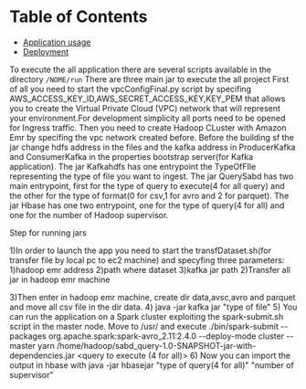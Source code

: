 Table of Contents
=================

* [Application usage](#application-usage)
* [Deployment](#aws-deployment)


To execute the all application there are several scripts available in the directory `/NOME/run`
There are three main jar to execute the all project
First of all you need to start the vpcConfigFinal.py script by specifing AWS_ACCESS_KEY_ID,AWS_SECRET_ACCESS_KEY,KEY_PEM that allows you to create the Virtual Private Cloud (VPC) network
that will represent your environment.For development simplicity all ports need to be opened for Ingress traffic.
Then you need to create Hadoop CLuster with Amazon Emr by specifing the vpc network created before.
Before the building sf the jar change hdfs address in the files and the kafka address in ProducerKafka and ConsumerKafka in the properties bootstrap server(for Kafka application).
The jar Kafkahdfs has one entrypoint the TypeOfFIle representing the type of file you want to ingest.
The jar QuerySabd has two main entrypoint, first for the type of query to execute(4 for all query) and the other for the type of format(0 for csv,1 for avro and 2 for parquet).
The jar Hbase has one two entrypoint, one for the type of query(4 for all) and one for the number of Hadoop supervisor.

Step for running jars

1)In order to launch the app you need to start the transfDataset.sh(for transfer file by local pc to ec2 machine) and specyfing three parameters:
        1)hadoop emr address
        2)path where dataset
        3)kafka jar path
2)Transfer all jar in hadoop emr machine

3)Then enter in hadoop emr machine, create dir data,avsc,avro and parquet and move all csv file in the dir data.
4) java -jar kafka jar "type of file"
5) You can run the application on a Spark cluster exploiting the spark-submit.sh script in the master node. Move to /usr/ and execute ./bin/spark-submit --packages org.apache.spark:spark-avro_2.11:2.4.0
                   --deploy-mode cluster --master yarn
                   /home/hadoop/sabd_query-1.0-SNAPSHOT-jar-with-dependencies.jar  <query to execute (4 for all)>   <file format>
6) Now you can import the output in hbase with java -jar hbasejar "type of query(4 for all)" "number of supervisor"


